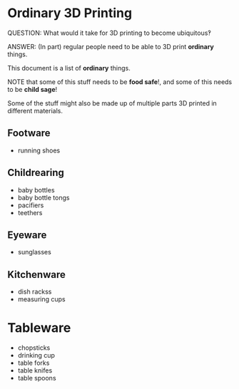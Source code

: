 # Ordinary 3D Printing

QUESTION: What would it take for 3D printing to become ubiquitous‽

ANSWER: (In part) regular people need to be able to 3D print **ordinary** things.

This document is a list of **ordinary** things.

NOTE that some of this stuff needs to be **food safe**!, and some of this needs to be **child sage**!

Some of the stuff might also be made up of multiple parts 3D printed in different materials.


## Footware

* running shoes

## Childrearing

* baby bottles
* baby bottle tongs
* pacifiers
* teethers

## Eyeware

* sunglasses

## Kitchenware

* dish rackss
* measuring cups

# Tableware

* chopsticks
* drinking cup
* table forks
* table knifes
* table spoons

